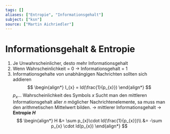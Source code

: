 ```yaml
---
tags: []
aliases: ["Entropie", "Informationsgehalt"]
subject: ["ksn"]
source: ["Martin Aichriedler"]
---
```


# Informationsgehalt & Entropie 
1. Je Unwahrscheinlicher, desto mehr Informationsgehalt
2. Wenn Wahrscheinlichkeit = 0 -> Informationsgehalt = 1
3. Informationsgehalte von unabhängigen Nachrichten sollten sich addieren
$$
\begin{align*}
I_{x} = ld(\frac{1}{p_{x}})
\end{align*}
$$
$p_{x} \dots$ Wahrscheinlichkeit des Symbols $x$
Sucht man den mittleren Informationsgehalt aller $n$ möglicher Nachrichtenelemente, sa muss man den arithmetischen Mittelwert bilden.
-> mittlerer Informationsgehalt -> **Entropie $H$**
$$
\begin{align*}
H &= \sum p_{x}\cdot ld(\frac{1}{p_{x}})\\
&= -\sum p_{x} \cdot ld(p_{x}) 
\end{align*}
$$